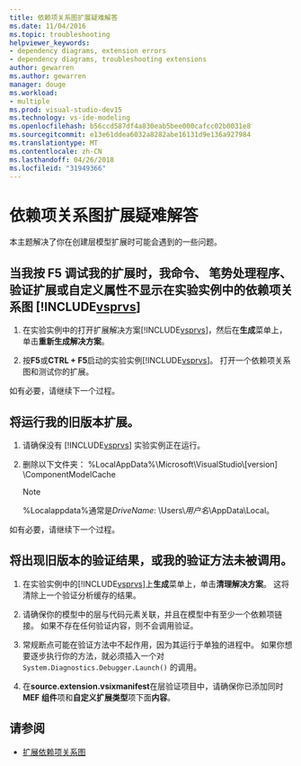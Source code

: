 ```yaml
---
title: 依赖项关系图扩展疑难解答
ms.date: 11/04/2016
ms.topic: troubleshooting
helpviewer_keywords:
- dependency diagrams, extension errors
- dependency diagrams, troubleshooting extensions
author: gewarren
ms.author: gewarren
manager: douge
ms.workload:
- multiple
ms.prod: visual-studio-dev15
ms.technology: vs-ide-modeling
ms.openlocfilehash: b56ccd587df4a830eab5bee000cafcc02b0031e8
ms.sourcegitcommit: e13e61ddea6032a8282abe16131d9e136a927984
ms.translationtype: MT
ms.contentlocale: zh-CN
ms.lasthandoff: 04/26/2018
ms.locfileid: "31949366"
---
```

# <a name="troubleshoot-extensions-for-dependency-diagrams"></a>依赖项关系图扩展疑难解答

本主题解决了你在创建层模型扩展时可能会遇到的一些问题。

## <a name="when-i-press-f5-to-debug-my-extension-my-commands-gesture-handlers-validation-extensions-or-custom-properties-do-not-appear-on-dependency-diagrams-in-the-experimental-instance-of-includevsprvscode-qualityincludesvsprvsmdmd"></a>当我按 F5 调试我的扩展时，我命令、 笔势处理程序、 验证扩展或自定义属性不显示在实验实例中的依赖项关系图 [!INCLUDE[vsprvs](../code-quality/includes/vsprvs_md.md)]

1.  在实验实例中的打开扩展解决方案[!INCLUDE[vsprvs](../code-quality/includes/vsprvs_md.md)]，然后在**生成**菜单上，单击**重新生成解决方案**。

2.  按**F5**或**CTRL + F5**启动的实验实例[!INCLUDE[vsprvs](../code-quality/includes/vsprvs_md.md)]。 打开一个依赖项关系图和测试你的扩展。

 如有必要，请继续下一个过程。

## <a name="an-old-version-of-my-extension-runs"></a>将运行我的旧版本扩展。

1.  请确保没有 [!INCLUDE[vsprvs](../code-quality/includes/vsprvs_md.md)] 实验实例正在运行。

2.  删除以下文件夹： %LocalAppData%\Microsoft\VisualStudio\\[version] \ComponentModelCache

    > [!NOTE]
    > %Localappdata%通常是*DriveName*: \Users\\*用户名*\AppData\Local。

 如有必要，请继续下一个过程。

## <a name="an-old-version-of-my-validation-results-appears-or-my-validation-method-is-not-called"></a>将出现旧版本的验证结果，或我的验证方法未被调用。

1.  在实验实例中的[!INCLUDE[vsprvs](../code-quality/includes/vsprvs_md.md)]上**生成**菜单上，单击**清理解决方案**。 这将清除上一个验证分析缓存的结果。

2.  请确保你的模型中的层与代码元素关联，并且在模型中有至少一个依赖项链接。 如果不存在任何验证内容，则不会调用验证。

3.  常规断点可能在验证方法中不起作用，因为其运行于单独的进程中。 如果你想要逐步执行你的方法，就必须插入一个对 `System.Diagnostics.Debugger.Launch()` 的调用。

4.  在**source.extension.vsixmanifest**在层验证项目中，请确保你已添加同时**MEF 组件**项和**自定义扩展类型**项下面**内容**。

## <a name="see-also"></a>请参阅

- [扩展依赖项关系图](../modeling/extend-layer-diagrams.md)
